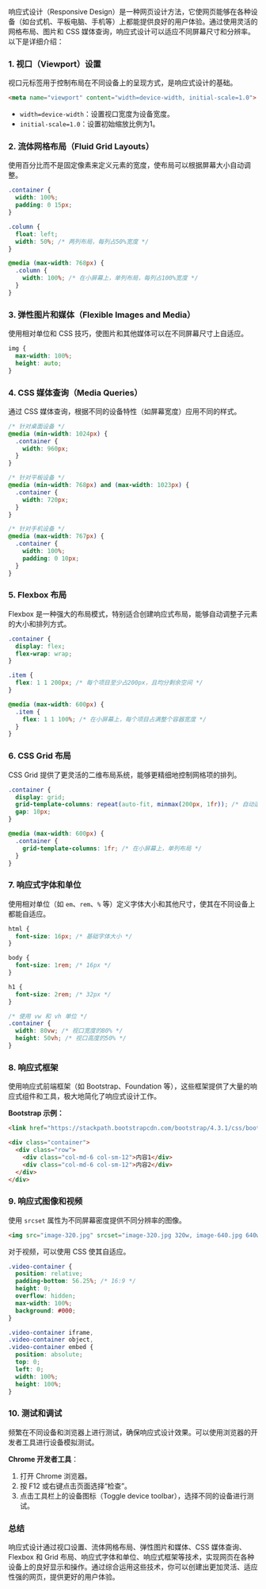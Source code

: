 响应式设计（Responsive Design）是一种网页设计方法，它使网页能够在各种设备（如台式机、平板电脑、手机等）上都能提供良好的用户体验。通过使用灵活的网格布局、图片和 CSS 媒体查询，响应式设计可以适应不同屏幕尺寸和分辨率。以下是详细介绍：

### 1. 视口（Viewport）设置

视口元标签用于控制布局在不同设备上的呈现方式，是响应式设计的基础。

```html
<meta name="viewport" content="width=device-width, initial-scale=1.0">
```

- `width=device-width`：设置视口宽度为设备宽度。
- `initial-scale=1.0`：设置初始缩放比例为1。

### 2. 流体网格布局（Fluid Grid Layouts）

使用百分比而不是固定像素来定义元素的宽度，使布局可以根据屏幕大小自动调整。

```css
.container {
  width: 100%;
  padding: 0 15px;
}

.column {
  float: left;
  width: 50%; /* 两列布局，每列占50%宽度 */
}

@media (max-width: 768px) {
  .column {
    width: 100%; /* 在小屏幕上，单列布局，每列占100%宽度 */
  }
}
```

### 3. 弹性图片和媒体（Flexible Images and Media）

使用相对单位和 CSS 技巧，使图片和其他媒体可以在不同屏幕尺寸上自适应。

```css
img {
  max-width: 100%;
  height: auto;
}
```

### 4. CSS 媒体查询（Media Queries）

通过 CSS 媒体查询，根据不同的设备特性（如屏幕宽度）应用不同的样式。

```css
/* 针对桌面设备 */
@media (min-width: 1024px) {
  .container {
    width: 960px;
  }
}

/* 针对平板设备 */
@media (min-width: 768px) and (max-width: 1023px) {
  .container {
    width: 720px;
  }
}

/* 针对手机设备 */
@media (max-width: 767px) {
  .container {
    width: 100%;
    padding: 0 10px;
  }
}
```

### 5. Flexbox 布局

Flexbox 是一种强大的布局模式，特别适合创建响应式布局，能够自动调整子元素的大小和排列方式。

```css
.container {
  display: flex;
  flex-wrap: wrap;
}

.item {
  flex: 1 1 200px; /* 每个项目至少占200px，且均分剩余空间 */
}

@media (max-width: 600px) {
  .item {
    flex: 1 1 100%; /* 在小屏幕上，每个项目占满整个容器宽度 */
  }
}
```

### 6. CSS Grid 布局

CSS Grid 提供了更灵活的二维布局系统，能够更精细地控制网格项的排列。

```css
.container {
  display: grid;
  grid-template-columns: repeat(auto-fit, minmax(200px, 1fr)); /* 自动适应列数，每列最小200px */
  gap: 10px;
}

@media (max-width: 600px) {
  .container {
    grid-template-columns: 1fr; /* 在小屏幕上，单列布局 */
  }
}
```

### 7. 响应式字体和单位

使用相对单位（如 `em`、`rem`、`%` 等）定义字体大小和其他尺寸，使其在不同设备上都能自适应。

```css
html {
  font-size: 16px; /* 基础字体大小 */
}

body {
  font-size: 1rem; /* 16px */
}

h1 {
  font-size: 2rem; /* 32px */
}

/* 使用 vw 和 vh 单位 */
.container {
  width: 80vw; /* 视口宽度的80% */
  height: 50vh; /* 视口高度的50% */
}
```

### 8. 响应式框架

使用响应式前端框架（如 Bootstrap、Foundation 等），这些框架提供了大量的响应式组件和工具，极大地简化了响应式设计工作。

**Bootstrap 示例：**

```html
<link href="https://stackpath.bootstrapcdn.com/bootstrap/4.3.1/css/bootstrap.min.css" rel="stylesheet">

<div class="container">
  <div class="row">
    <div class="col-md-6 col-sm-12">内容1</div>
    <div class="col-md-6 col-sm-12">内容2</div>
  </div>
</div>
```

### 9. 响应式图像和视频

使用 `srcset` 属性为不同屏幕密度提供不同分辨率的图像。

```html
<img src="image-320.jpg" srcset="image-320.jpg 320w, image-640.jpg 640w, image-1280.jpg 1280w" sizes="(max-width: 600px) 320px, (max-width: 1200px) 640px, 1280px" alt="响应式图像示例">
```

对于视频，可以使用 CSS 使其自适应。

```css
.video-container {
  position: relative;
  padding-bottom: 56.25%; /* 16:9 */
  height: 0;
  overflow: hidden;
  max-width: 100%;
  background: #000;
}

.video-container iframe,
.video-container object,
.video-container embed {
  position: absolute;
  top: 0;
  left: 0;
  width: 100%;
  height: 100%;
}
```

### 10. 测试和调试

频繁在不同设备和浏览器上进行测试，确保响应式设计效果。可以使用浏览器的开发者工具进行设备模拟测试。

**Chrome 开发者工具**：
1. 打开 Chrome 浏览器。
2. 按 F12 或右键点击页面选择“检查”。
3. 点击工具栏上的设备图标（Toggle device toolbar），选择不同的设备进行测试。

### 总结

响应式设计通过视口设置、流体网格布局、弹性图片和媒体、CSS 媒体查询、Flexbox 和 Grid 布局、响应式字体和单位、响应式框架等技术，实现网页在各种设备上的良好显示和操作。通过综合运用这些技术，你可以创建出更加灵活、适应性强的网页，提供更好的用户体验。